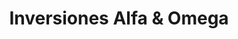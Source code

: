 ---
title: "Inversiones Alfa & Omega"
url: /trujillo/inversiones-alfa-und-omega/
shop: prestamista
---